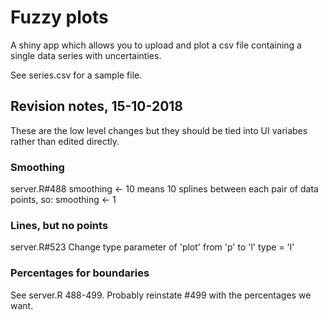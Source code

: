 
# Fuzzy plots

A shiny app which allows you to upload and plot a csv file containing a single data series with uncertainties.

See series.csv for a sample file.

## Revision notes, 15-10-2018

These are the low level changes but they should be tied into UI variabes rather than edited directly.

### Smoothing
server.R#488
smoothing <- 10 means 10 splines between each pair of data points, so:
smoothing <- 1

### Lines, but no points
server.R#523
Change type parameter of 'plot' from 'p' to 'l'
type = 'l'

### Percentages for boundaries
See server.R 488-499.
Probably reinstate #499 with the percentages we want.